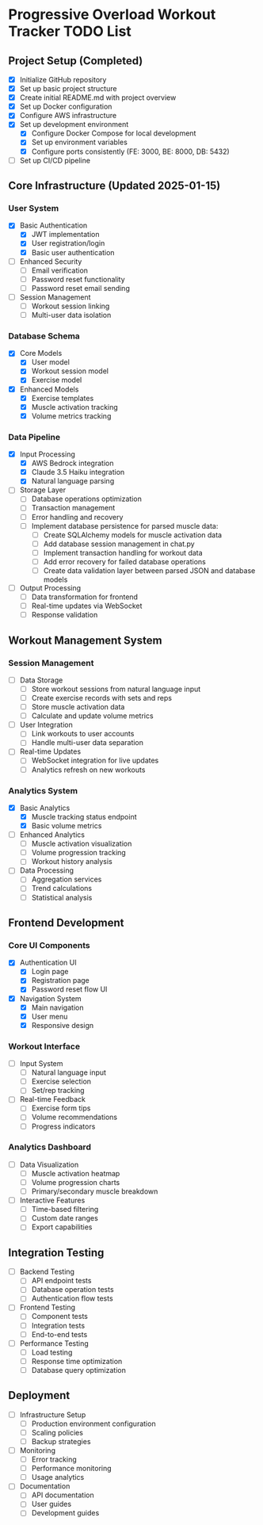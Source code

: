 # Progressive Overload Workout Tracker TODO List

## Project Setup (Completed)
- [x] Initialize GitHub repository
- [x] Set up basic project structure
- [x] Create initial README.md with project overview
- [x] Set up Docker configuration
- [x] Configure AWS infrastructure
- [x] Set up development environment
  - [x] Configure Docker Compose for local development
  - [x] Set up environment variables
  - [x] Configure ports consistently (FE: 3000, BE: 8000, DB: 5432)
- [ ] Set up CI/CD pipeline

## Core Infrastructure (Updated 2025-01-15)

### User System
- [x] Basic Authentication
  - [x] JWT implementation
  - [x] User registration/login
  - [x] Basic user authentication
- [ ] Enhanced Security
  - [ ] Email verification
  - [ ] Password reset functionality
  - [ ] Password reset email sending
- [ ] Session Management
  - [ ] Workout session linking
  - [ ] Multi-user data isolation

### Database Schema
- [x] Core Models
  - [x] User model
  - [x] Workout session model
  - [x] Exercise model
- [x] Enhanced Models
  - [x] Exercise templates
  - [x] Muscle activation tracking
  - [x] Volume metrics tracking

### Data Pipeline
- [x] Input Processing
  - [x] AWS Bedrock integration
  - [x] Claude 3.5 Haiku integration
  - [x] Natural language parsing
- [ ] Storage Layer
  - [ ] Database operations optimization
  - [ ] Transaction management
  - [ ] Error handling and recovery
  - [ ] Implement database persistence for parsed muscle data:
    - [ ] Create SQLAlchemy models for muscle activation data
    - [ ] Add database session management in chat.py
    - [ ] Implement transaction handling for workout data
    - [ ] Add error recovery for failed database operations
    - [ ] Create data validation layer between parsed JSON and database models
- [ ] Output Processing
  - [ ] Data transformation for frontend
  - [ ] Real-time updates via WebSocket
  - [ ] Response validation

## Workout Management System

### Session Management
- [ ] Data Storage
  - [ ] Store workout sessions from natural language input
  - [ ] Create exercise records with sets and reps
  - [ ] Store muscle activation data
  - [ ] Calculate and update volume metrics
- [ ] User Integration
  - [ ] Link workouts to user accounts
  - [ ] Handle multi-user data separation
- [ ] Real-time Updates
  - [ ] WebSocket integration for live updates
  - [ ] Analytics refresh on new workouts

### Analytics System
- [x] Basic Analytics
  - [x] Muscle tracking status endpoint
  - [x] Basic volume metrics
- [ ] Enhanced Analytics
  - [ ] Muscle activation visualization
  - [ ] Volume progression tracking
  - [ ] Workout history analysis
- [ ] Data Processing
  - [ ] Aggregation services
  - [ ] Trend calculations
  - [ ] Statistical analysis

## Frontend Development

### Core UI Components
- [x] Authentication UI
  - [x] Login page
  - [x] Registration page
  - [x] Password reset flow UI
- [x] Navigation System
  - [x] Main navigation
  - [x] User menu
  - [x] Responsive design

### Workout Interface
- [ ] Input System
  - [ ] Natural language input
  - [ ] Exercise selection
  - [ ] Set/rep tracking
- [ ] Real-time Feedback
  - [ ] Exercise form tips
  - [ ] Volume recommendations
  - [ ] Progress indicators

### Analytics Dashboard
- [ ] Data Visualization
  - [ ] Muscle activation heatmap
  - [ ] Volume progression charts
  - [ ] Primary/secondary muscle breakdown
- [ ] Interactive Features
  - [ ] Time-based filtering
  - [ ] Custom date ranges
  - [ ] Export capabilities

## Integration Testing
- [ ] Backend Testing
  - [ ] API endpoint tests
  - [ ] Database operation tests
  - [ ] Authentication flow tests
- [ ] Frontend Testing
  - [ ] Component tests
  - [ ] Integration tests
  - [ ] End-to-end tests
- [ ] Performance Testing
  - [ ] Load testing
  - [ ] Response time optimization
  - [ ] Database query optimization

## Deployment
- [ ] Infrastructure Setup
  - [ ] Production environment configuration
  - [ ] Scaling policies
  - [ ] Backup strategies
- [ ] Monitoring
  - [ ] Error tracking
  - [ ] Performance monitoring
  - [ ] Usage analytics
- [ ] Documentation
  - [ ] API documentation
  - [ ] User guides
  - [ ] Development guides
